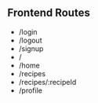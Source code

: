 ## Frontend Routes

- /login
- /logout
- /signup
- /
- /home
- /recipes
- /recipes/:recipeId
- /profile
